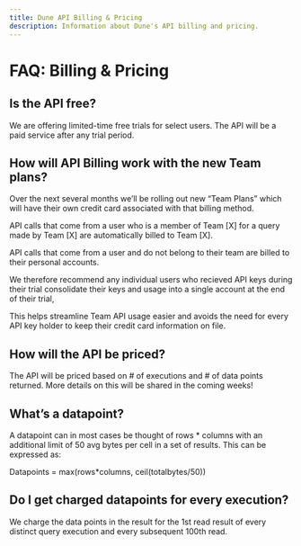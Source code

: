 ```yaml
---
title: Dune API Billing & Pricing
description: Information about Dune's API billing and pricing.
---
```

# FAQ: Billing & Pricing

## Is the API free?
    
We are offering limited-time free trials for select users. The API will be a paid service after any trial period.
    
## How will API Billing work with the new Team plans?
    
Over the next several months we’ll be rolling out new “Team Plans” which will have their own credit card associated with that billing method.
    
API calls that come from a user who is a member of Team [X] for a query made by Team [X] are automatically billed to Team [X].

API calls that come from a user and do not belong to their team are billed to their personal accounts.

We therefore recommend any individual users who recieved API keys during their trial consolidate their keys and usage into a single account at the end of their trial, 

This helps streamline Team API usage easier and avoids the need for every API key holder to keep their credit card information on file.

## How will the API be priced?

The API will be priced based on # of executions and # of data points returned. More details on this will be shared in the coming weeks!

## What’s a datapoint?

A datapoint can in most cases be thought of rows * columns with an additional limit of 50 avg bytes per cell in a set of results. This can be expressed as:

Datapoints = max(rows*columns, ceil(totalbytes/50))

## Do I get charged datapoints for every execution?

We charge the data points in the result for the 1st read result of every distinct query execution and every subsequent 100th read.

